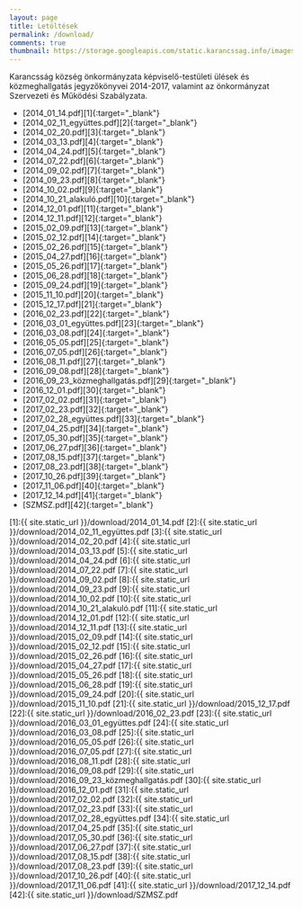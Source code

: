 ```yaml
---
layout: page
title: Letöltések
permalink: /download/
comments: true
thumbnail: https://storage.googleapis.com/static.karancssag.info/images/og/ft.jpg
---
```


Karancsság község önkormányzata képviselő-testületi ülések és közmeghallgatás jegyzőkönyvei 2014-2017, valamint az önkormányzat Szervezeti és Működési Szabályzata.

+ [2014_01_14.pdf][1]{:target="_blank"}
+ [2014_02_11_együttes.pdf][2]{:target="_blank"}
+ [2014_02_20.pdf][3]{:target="_blank"}
+ [2014_03_13.pdf][4]{:target="_blank"}
+ [2014_04_24.pdf][5]{:target="_blank"}
+ [2014_07_22.pdf][6]{:target="_blank"}
+ [2014_09_02.pdf][7]{:target="_blank"}
+ [2014_09_23.pdf][8]{:target="_blank"}
+ [2014_10_02.pdf][9]{:target="_blank"}
+ [2014_10_21_alakuló.pdf][10]{:target="_blank"}
+ [2014_12_01.pdf][11]{:target="_blank"}
+ [2014_12_11.pdf][12]{:target="_blank"}
+ [2015_02_09.pdf][13]{:target="_blank"}
+ [2015_02_12.pdf][14]{:target="_blank"}
+ [2015_02_26.pdf][15]{:target="_blank"}
+ [2015_04_27.pdf][16]{:target="_blank"}
+ [2015_05_26.pdf][17]{:target="_blank"}
+ [2015_06_28.pdf][18]{:target="_blank"}
+ [2015_09_24.pdf][19]{:target="_blank"}
+ [2015_11_10.pdf][20]{:target="_blank"}
+ [2015_12_17.pdf][21]{:target="_blank"}
+ [2016_02_23.pdf][22]{:target="_blank"}
+ [2016_03_01_együttes.pdf][23]{:target="_blank"}
+ [2016_03_08.pdf][24]{:target="_blank"}
+ [2016_05_05.pdf][25]{:target="_blank"}
+ [2016_07_05.pdf][26]{:target="_blank"}
+ [2016_08_11.pdf][27]{:target="_blank"}
+ [2016_09_08.pdf][28]{:target="_blank"}
+ [2016_09_23_közmeghallgatás.pdf][29]{:target="_blank"}
+ [2016_12_01.pdf][30]{:target="_blank"}
+ [2017_02_02.pdf][31]{:target="_blank"}
+ [2017_02_23.pdf][32]{:target="_blank"}
+ [2017_02_28_együttes.pdf][33]{:target="_blank"}
+ [2017_04_25.pdf][34]{:target="_blank"}
+ [2017_05_30.pdf][35]{:target="_blank"}
+ [2017_06_27.pdf][36]{:target="_blank"}
+ [2017_08_15.pdf][37]{:target="_blank"}
+ [2017_08_23.pdf][38]{:target="_blank"}
+ [2017_10_26.pdf][39]{:target="_blank"}
+ [2017_11_06.pdf][40]{:target="_blank"}
+ [2017_12_14.pdf][41]{:target="_blank"}
+ [SZMSZ.pdf][42]{:target="_blank"}


[1]:{{ site.static_url }}/download/2014_01_14.pdf
[2]:{{ site.static_url }}/download/2014_02_11_együttes.pdf
[3]:{{ site.static_url }}/download/2014_02_20.pdf
[4]:{{ site.static_url }}/download/2014_03_13.pdf
[5]:{{ site.static_url }}/download/2014_04_24.pdf
[6]:{{ site.static_url }}/download/2014_07_22.pdf
[7]:{{ site.static_url }}/download/2014_09_02.pdf
[8]:{{ site.static_url }}/download/2014_09_23.pdf
[9]:{{ site.static_url }}/download/2014_10_02.pdf
[10]:{{ site.static_url }}/download/2014_10_21_alakuló.pdf
[11]:{{ site.static_url }}/download/2014_12_01.pdf
[12]:{{ site.static_url }}/download/2014_12_11.pdf
[13]:{{ site.static_url }}/download/2015_02_09.pdf
[14]:{{ site.static_url }}/download/2015_02_12.pdf
[15]:{{ site.static_url }}/download/2015_02_26.pdf
[16]:{{ site.static_url }}/download/2015_04_27.pdf
[17]:{{ site.static_url }}/download/2015_05_26.pdf
[18]:{{ site.static_url }}/download/2015_06_28.pdf
[19]:{{ site.static_url }}/download/2015_09_24.pdf
[20]:{{ site.static_url }}/download/2015_11_10.pdf
[21]:{{ site.static_url }}/download/2015_12_17.pdf
[22]:{{ site.static_url }}/download/2016_02_23.pdf
[23]:{{ site.static_url }}/download/2016_03_01_együttes.pdf
[24]:{{ site.static_url }}/download/2016_03_08.pdf
[25]:{{ site.static_url }}/download/2016_05_05.pdf
[26]:{{ site.static_url }}/download/2016_07_05.pdf
[27]:{{ site.static_url }}/download/2016_08_11.pdf
[28]:{{ site.static_url }}/download/2016_09_08.pdf
[29]:{{ site.static_url }}/download/2016_09_23_közmeghallgatás.pdf
[30]:{{ site.static_url }}/download/2016_12_01.pdf
[31]:{{ site.static_url }}/download/2017_02_02.pdf
[32]:{{ site.static_url }}/download/2017_02_23.pdf
[33]:{{ site.static_url }}/download/2017_02_28_együttes.pdf
[34]:{{ site.static_url }}/download/2017_04_25.pdf
[35]:{{ site.static_url }}/download/2017_05_30.pdf
[36]:{{ site.static_url }}/download/2017_06_27.pdf
[37]:{{ site.static_url }}/download/2017_08_15.pdf
[38]:{{ site.static_url }}/download/2017_08_23.pdf
[39]:{{ site.static_url }}/download/2017_10_26.pdf
[40]:{{ site.static_url }}/download/2017_11_06.pdf
[41]:{{ site.static_url }}/download/2017_12_14.pdf
[42]:{{ site.static_url }}/download/SZMSZ.pdf
